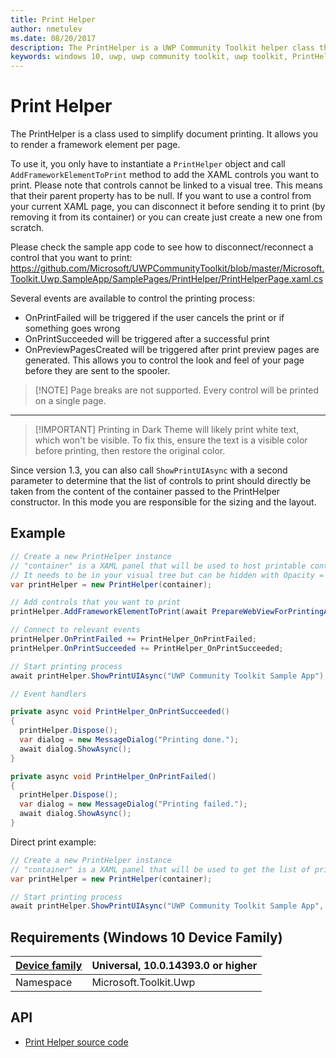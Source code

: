 ```yaml
---
title: Print Helper
author: nmetulev
ms.date: 08/20/2017
description: The PrintHelper is a UWP Community Toolkit helper class that enables the rendering of a framework element per page for printing purposes
keywords: windows 10, uwp, uwp community toolkit, uwp toolkit, PrintHelper
---
```


# Print Helper

The PrintHelper is a class used to simplify document printing.
It allows you to render a framework element per page.

To use it, you only have to instantiate a `PrintHelper` object and call `AddFrameworkElementToPrint` method to add the XAML controls you want to print.
Please note that controls cannot be linked to a visual tree. This means that their parent property has to be null. 
If you want to use a control from your current XAML page, you can disconnect it before sending it to print (by removing it from its container) or you can create just create a new one from scratch.

Please check the sample app code to see how to disconnect/reconnect a control that you want to print: 
https://github.com/Microsoft/UWPCommunityToolkit/blob/master/Microsoft.Toolkit.Uwp.SampleApp/SamplePages/PrintHelper/PrintHelperPage.xaml.cs 

Several events are available to control the printing process:

* OnPrintFailed will be triggered if the user cancels the print or if something goes wrong
* OnPrintSucceeded will be triggered after a successful print
* OnPreviewPagesCreated will be triggered after print preview pages are generated. This allows you to control the look and feel of your page before they are sent to the spooler.

> [!NOTE] Page breaks are not supported. Every control will be printed on a single page.

*****

> [!IMPORTANT] Printing in Dark Theme will likely print white text, which won't be visible. To fix this, ensure the text is a visible color before printing, then restore the original color.

Since version 1.3, you can also call `ShowPrintUIAsync` with a second parameter to determine that the list of controls to print should directly be taken from the content of the container passed to the PrintHelper constructor. 
In this mode you are responsible for the sizing and the layout.

## Example

```csharp
// Create a new PrintHelper instance
// "container" is a XAML panel that will be used to host printable control. 
// It needs to be in your visual tree but can be hidden with Opacity = 0
var printHelper = new PrintHelper(container);

// Add controls that you want to print
printHelper.AddFrameworkElementToPrint(await PrepareWebViewForPrintingAsync());

// Connect to relevant events
printHelper.OnPrintFailed += PrintHelper_OnPrintFailed;
printHelper.OnPrintSucceeded += PrintHelper_OnPrintSucceeded;

// Start printing process
await printHelper.ShowPrintUIAsync("UWP Community Toolkit Sample App");

// Event handlers

private async void PrintHelper_OnPrintSucceeded()
{
  printHelper.Dispose();
  var dialog = new MessageDialog("Printing done.");
  await dialog.ShowAsync();
}

private async void PrintHelper_OnPrintFailed()
{
  printHelper.Dispose();
  var dialog = new MessageDialog("Printing failed.");
  await dialog.ShowAsync();
}
```

Direct print example:

```csharp
// Create a new PrintHelper instance
// "container" is a XAML panel that will be used to get the list of printable controls. 
var printHelper = new PrintHelper(container);

// Start printing process
await printHelper.ShowPrintUIAsync("UWP Community Toolkit Sample App", true);
```

## Requirements (Windows 10 Device Family)

| [Device family](http://go.microsoft.com/fwlink/p/?LinkID=526370) | Universal, 10.0.14393.0 or higher |
| --- | --- |
| Namespace | Microsoft.Toolkit.Uwp |

## API
* [Print Helper source code](https://github.com/Microsoft/UWPCommunityToolkit/blob/master/Microsoft.Toolkit.Uwp/Helpers/PrintHelper/)

